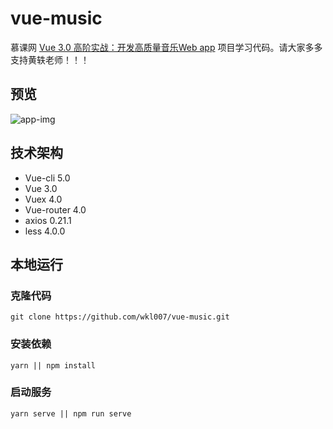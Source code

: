 # vue-music

慕课网 [Vue 3.0 高阶实战：开发高质量音乐Web app](https://coding.imooc.com/class/503.html) 项目学习代码。请大家多多支持黄轶老师！！！

## 预览

![app-img](https://coding.imooc.com/static/module/class/content/img/503/app-img.png)

## 技术架构

- Vue-cli 5.0
- Vue 3.0
- Vuex 4.0
- Vue-router 4.0
- axios 0.21.1
- less 4.0.0

## 本地运行

### 克隆代码

```shell
git clone https://github.com/wkl007/vue-music.git
```

### 安装依赖
```shell
yarn || npm install
```

### 启动服务
```shell
yarn serve || npm run serve
```

